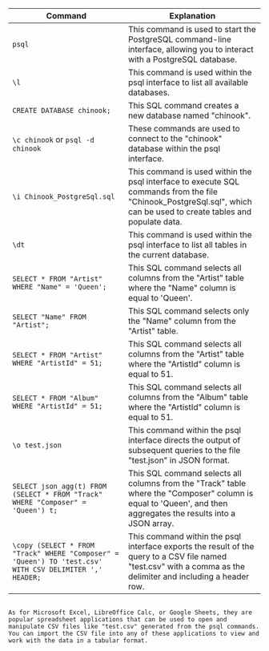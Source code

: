 Command | Explanation
--- | ---
`psql` | This command is used to start the PostgreSQL command-line interface, allowing you to interact with a PostgreSQL database.
`\l` | This command is used within the psql interface to list all available databases.
`CREATE DATABASE chinook;` | This SQL command creates a new database named "chinook".
`\c chinook` or `psql -d chinook` | These commands are used to connect to the "chinook" database within the psql interface.
`\i Chinook_PostgreSql.sql` | This command is used within the psql interface to execute SQL commands from the file "Chinook_PostgreSql.sql", which can be used to create tables and populate data.
`\dt` | This command is used within the psql interface to list all tables in the current database.
`SELECT * FROM "Artist" WHERE "Name" = 'Queen';` | This SQL command selects all columns from the "Artist" table where the "Name" column is equal to 'Queen'.
`SELECT "Name" FROM "Artist";` | This SQL command selects only the "Name" column from the "Artist" table.
`SELECT * FROM "Artist" WHERE "ArtistId" = 51;` | This SQL command selects all columns from the "Artist" table where the "ArtistId" column is equal to 51.
`SELECT * FROM "Album" WHERE "ArtistId" = 51;` | This SQL command selects all columns from the "Album" table where the "ArtistId" column is equal to 51.
`\o test.json` | This command within the psql interface directs the output of subsequent queries to the file "test.json" in JSON format.
`SELECT json_agg(t) FROM (SELECT * FROM "Track" WHERE "Composer" = 'Queen') t;` | This SQL command selects all columns from the "Track" table where the "Composer" column is equal to 'Queen', and then aggregates the results into a JSON array.
`\copy (SELECT * FROM "Track" WHERE "Composer" = 'Queen') TO 'test.csv' WITH CSV DELIMITER ',' HEADER;` | This command within the psql interface exports the result of the query to a CSV file named "test.csv" with a comma as the delimiter and including a header row.
```

As for Microsoft Excel, LibreOffice Calc, or Google Sheets, they are popular spreadsheet applications that can be used to open and manipulate CSV files like "test.csv" generated from the psql commands. You can import the CSV file into any of these applications to view and work with the data in a tabular format.
```